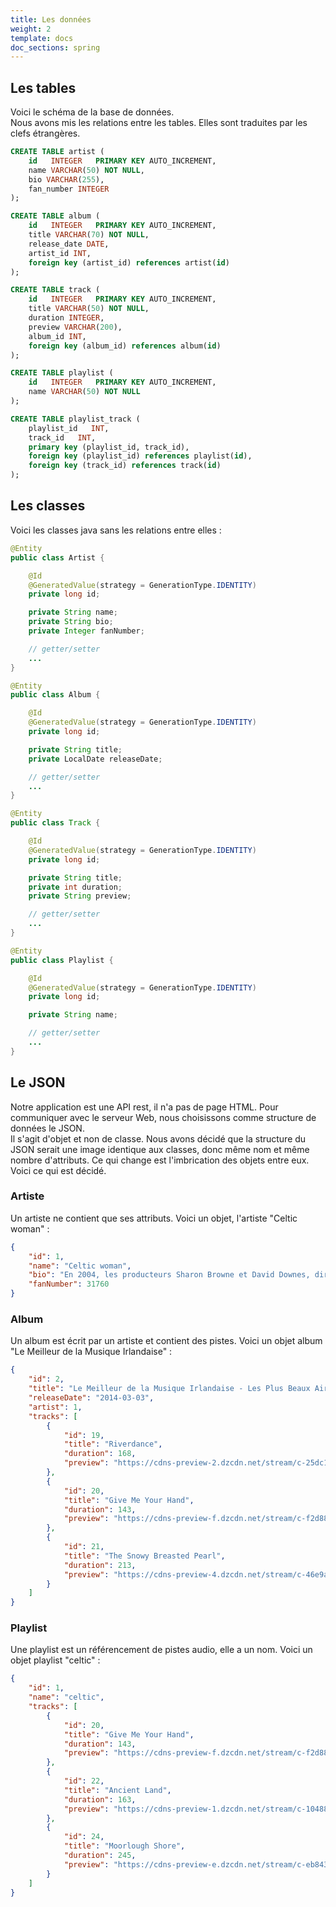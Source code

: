 ```yaml
---
title: Les données
weight: 2
template: docs
doc_sections: spring
---
```


## Les tables

Voici le schéma de la base de données.  
Nous avons mis les relations entre les tables.
Elles sont traduites par les clefs étrangères.

```sql
CREATE TABLE artist (
    id   INTEGER   PRIMARY KEY AUTO_INCREMENT,
    name VARCHAR(50) NOT NULL,
    bio VARCHAR(255),
    fan_number INTEGER
);

CREATE TABLE album (
    id   INTEGER   PRIMARY KEY AUTO_INCREMENT,
    title VARCHAR(70) NOT NULL,
    release_date DATE,
    artist_id INT,
    foreign key (artist_id) references artist(id)
);

CREATE TABLE track (
    id   INTEGER   PRIMARY KEY AUTO_INCREMENT,
    title VARCHAR(50) NOT NULL,
    duration INTEGER,
    preview VARCHAR(200),
    album_id INT,
    foreign key (album_id) references album(id)
);

CREATE TABLE playlist (
    id   INTEGER   PRIMARY KEY AUTO_INCREMENT,
    name VARCHAR(50) NOT NULL
);

CREATE TABLE playlist_track (
    playlist_id   INT,
    track_id   INT,
    primary key (playlist_id, track_id),
    foreign key (playlist_id) references playlist(id),
    foreign key (track_id) references track(id)
);
```

## Les classes

Voici les classes java sans les relations entre elles :

```java
@Entity
public class Artist {

    @Id
    @GeneratedValue(strategy = GenerationType.IDENTITY)
    private long id;

    private String name;
    private String bio;
    private Integer fanNumber;

    // getter/setter
    ...
}
```

```java
@Entity
public class Album {

    @Id
    @GeneratedValue(strategy = GenerationType.IDENTITY)
    private long id;

    private String title;
    private LocalDate releaseDate;

    // getter/setter
    ...
}
```

```java
@Entity
public class Track {

    @Id
    @GeneratedValue(strategy = GenerationType.IDENTITY)
    private long id;

    private String title;
    private int duration;
    private String preview;

    // getter/setter
    ...
}
```

```java
@Entity
public class Playlist {

    @Id
    @GeneratedValue(strategy = GenerationType.IDENTITY)
    private long id;

    private String name;

    // getter/setter
    ...
}
```

## Le JSON

Notre application est une API rest, il n'a pas de page HTML.
Pour communiquer avec le serveur Web, nous choisissons comme structure de données le JSON.  
Il s'agit d'objet et non de classe.
Nous avons décidé que la structure du JSON serait une image identique aux classes, donc même nom et même nombre d'attributs.
Ce qui change est l'imbrication des objets entre eux.  
Voici ce qui est décidé.

### Artiste

Un artiste ne contient que ses attributs. Voici un objet, l'artiste "Celtic woman" :

```json
{
    "id": 1,
    "name": "Celtic woman",
    "bio": "En 2004, les producteurs Sharon Browne et David Downes, directeur musical...",
    "fanNumber": 31760
}
```

### Album

Un album est écrit par un artiste et contient des pistes. Voici un objet album "Le Meilleur de la Musique Irlandaise" :

```json
{
    "id": 2,
    "title": "Le Meilleur de la Musique Irlandaise - Les Plus Beaux Airs Celtiques",
    "releaseDate": "2014-03-03",
    "artist": 1,
    "tracks": [
        {
            "id": 19,
            "title": "Riverdance",
            "duration": 168,
            "preview": "https://cdns-preview-2.dzcdn.net/stream/c-25dc19d64662ad1d5a5a5a771a368859-4.mp3"
        },
        {
            "id": 20,
            "title": "Give Me Your Hand",
            "duration": 143,
            "preview": "https://cdns-preview-f.dzcdn.net/stream/c-f2d88538cdbba283fb66e9af7d4a704a-4.mp3"
        },
        {
            "id": 21,
            "title": "The Snowy Breasted Pearl",
            "duration": 213,
            "preview": "https://cdns-preview-4.dzcdn.net/stream/c-46e9aa572cffc205e4fa3aecd2424f37-4.mp3"
        }
    ]
}
```

### Playlist

Une playlist est un référencement de pistes audio, elle a un nom. Voici un objet playlist "celtic" :

```json
{
    "id": 1,
    "name": "celtic",
    "tracks": [
        {
            "id": 20,
            "title": "Give Me Your Hand",
            "duration": 143,
            "preview": "https://cdns-preview-f.dzcdn.net/stream/c-f2d88538cdbba283fb66e9af7d4a704a-4.mp3"
        },
        {
            "id": 22,
            "title": "Ancient Land",
            "duration": 163,
            "preview": "https://cdns-preview-1.dzcdn.net/stream/c-10488f595a176878b63b4dc4041959b5-5.mp3"
        },
        {
            "id": 24,
            "title": "Moorlough Shore",
            "duration": 245,
            "preview": "https://cdns-preview-e.dzcdn.net/stream/c-eb8433459094c30847866d7042ec91e6-6.mp3"
        }
    ]
}
```
